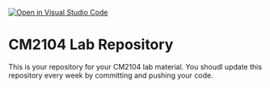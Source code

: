[![Open in Visual Studio Code](https://classroom.github.com/assets/open-in-vscode-2e0aaae1b6195c2367325f4f02e2d04e9abb55f0b24a779b69b11b9e10269abc.svg)](https://classroom.github.com/online_ide?assignment_repo_id=15957244&assignment_repo_type=AssignmentRepo)
# CM2104 Lab Repository
This is your repository for your CM2104 lab material. You shoudl update this repository every week by committing and pushing your code.
